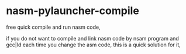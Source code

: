 # nasm-pylauncher-compile

free quick compile and run nasm code,

if you do not want to compile and link nasm code by nsam program and gcc|ld each time you change the asm code,
this is a quick solution for it,



